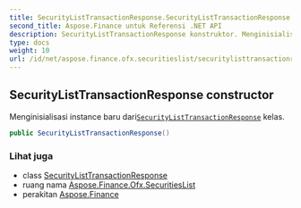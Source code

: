```yaml
---
title: SecurityListTransactionResponse.SecurityListTransactionResponse
second_title: Aspose.Finance untuk Referensi .NET API
description: SecurityListTransactionResponse konstruktor. Menginisialisasi instance baru dariSecurityListTransactionResponse kelas.
type: docs
weight: 10
url: /id/net/aspose.finance.ofx.securitieslist/securitylisttransactionresponse/securitylisttransactionresponse/
---
```

## SecurityListTransactionResponse constructor

Menginisialisasi instance baru dari[`SecurityListTransactionResponse`](../) kelas.

```csharp
public SecurityListTransactionResponse()
```

### Lihat juga

* class [SecurityListTransactionResponse](../)
* ruang nama [Aspose.Finance.Ofx.SecuritiesList](../../securitylisttransactionresponse/)
* perakitan [Aspose.Finance](../../../)



